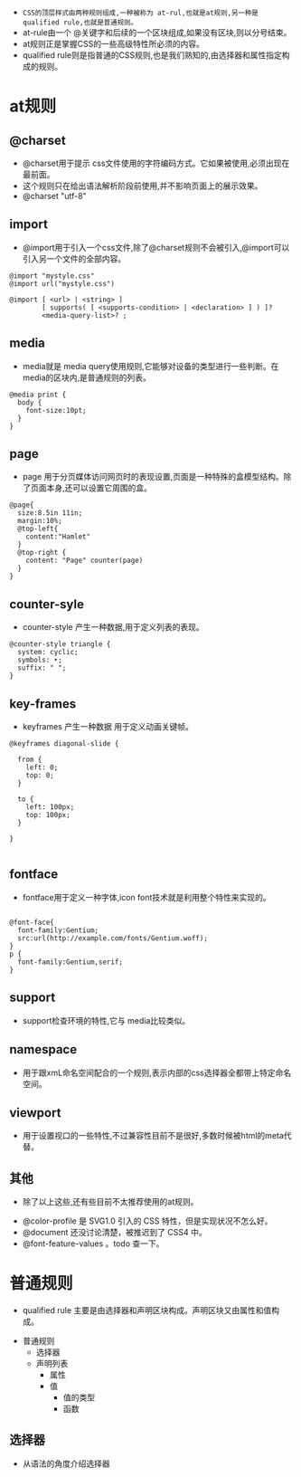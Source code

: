 * ``` CSS的顶层样式由两种规则组成,一种被称为 at-rul,也就是at规则,另一种是qualified rule,也就是普通规则。  ```
* at-rule由一个 @关键字和后续的一个区块组成,如果没有区块,则以分号结束。
* at规则正是掌握CSS的一些高级特性所必须的内容。
* qualified rule则是指普通的CSS规则,也是我们熟知的,由选择器和属性指定构成的规则。

# at规则

## @charset
* @charset用于提示 css文件使用的字符编码方式。它如果被使用,必须出现在最前面。
* 这个规则只在给出语法解析阶段前使用,并不影响页面上的展示效果。
* @charset "utf-8"
## import
* @import用于引入一个css文件,除了@charset规则不会被引入,@import可以引入另一个文件的全部内容。

```
@import "mystyle.css"
@import url("mystyle.css")

@import [ <url> | <string> ]
        [ supports( [ <supports-condition> | <declaration> ] ) ]?
        <media-query-list>? ;

```
## media
* media就是 media query使用规则,它能够对设备的类型进行一些判断。在media的区块内,是普通规则的列表。
```
@media print {
  body {
    font-size:10pt;
  }
}

```

## page
* page 用于分页媒体访问网页时的表现设置,页面是一种特殊的盒模型结构。除了页面本身,还可以设置它周围的盒。

```
@page{
  size:8.5in 11in;
  margin:10%;
  @top-left{
    content:"Hamlet"
  }
  @top-right {
    content: "Page" counter(page)
  }
}

```

## counter-syle
* counter-style 产生一种数据,用于定义列表的表现。
```
@counter-style triangle {
  system: cyclic;
  symbols: ‣;
  suffix: " ";
}

```

## key-frames
* keyframes 产生一种数据 用于定义动画关键帧。

```
@keyframes diagonal-slide {

  from {
    left: 0;
    top: 0;
  }

  to {
    left: 100px;
    top: 100px;
  }

}


```
## fontface
* fontface用于定义一种字体,icon font技术就是利用整个特性来实现的。

```

@font-face{
  font-family:Gentium;
  src:url(http://example.com/fonts/Gentium.woff);
}
p {
  font-family:Gentium,serif;
}

```

## support
* support检查环境的特性,它与 media比较类似。
## namespace
* 用于跟xmL命名空间配合的一个规则,表示内部的css选择器全都带上特定命名空间。

## viewport
* 用于设置视口的一些特性,不过兼容性目前不是很好,多数时候被html的meta代替。

## 其他
* 除了以上这些,还有些目前不太推荐使用的at规则。
<ul>
<li>@color-profile 是 SVG1.0 引入的 CSS 特性，但是实现状况不怎么好。</li>
<li>@document 还没讨论清楚，被推迟到了 CSS4 中。</li>
<li>@font-feature-values 。todo 查一下。</li>
</ul>

# 普通规则
* qualified rule 主要是由选择器和声明区块构成。声明区块又由属性和值构成。
<ul>
<li>普通规则
<ul>
<li>选择器</li>
<li>声明列表
<ul>
<li>属性</li>
<li>值
<ul>
<li>值的类型</li>
<li>函数</li>
</ul>
</li>
</ul>
</li>
</ul>
</li>
</ul>

## 选择器
* 从语法的角度介绍选择器